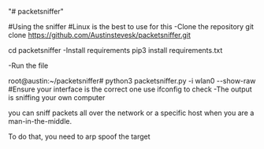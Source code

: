 "# packetsniffer" 

#Using the sniffer
#Linux is the best to use for this
-Clone the repository
git clone https://github.com/Austinstevesk/packetsniffer.git

cd packetsniffer
-Install requirements
pip3 install requirements.txt

-Run the file 

root@austin:~/packetsniffer# python3 packetsniffer.py -i wlan0 --show-raw
    #Ensure your interface is the correct one use ifconfig to check
    -The output is sniffing your own computer

you can sniff packets all over the network or a specific host when you are a man-in-the-middle.

To do that, you need to arp spoof the target
